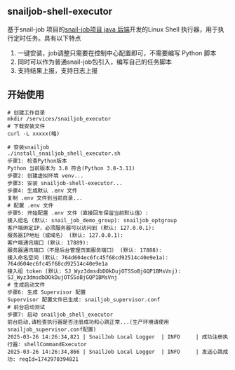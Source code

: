 
## snailjob-shell-executor

基于snail-job 项目的[snail-job项目 java 后端](https://gitee.com/aizuda/snail-job)开发的Linux Shell 执行器，用于执行定时任务。具有以下特点

1. 一键安装，job调整只需要在控制中心配置即可，不需要编写 Python 脚本
2. 同时可以作为普通snail-job包引入，编写自己的任务脚本
3. 支持结果上报，支持日志上报

## 开始使用

```shell
# 创建工作目录
mkdir /services/snailjob_executor
# 下载安装文件
curl -L xxxxx(略)

# 安装snailjob
./install_snailjob_shell_executor.sh
步骤1: 检查Python版本
Python 当前版本为 3.8 符合(Python 3.8-3.11)
步骤2: 创建虚拟环境 venv...
步骤3: 安装 snailjob-shell-executor...
步骤4: 生成默认 .env 文件
复制 .env 文件到当前目录...
# 配置 .env 文件
步骤5: 开始配置 .env 文件（直接回车保留当前默认值）:
接入组名 (默认: snail_job_demo_group): snailjob_optgroup
客户端绑定IP，必须服务器可以访问到 (默认: 127.0.0.1):
服务器IP地址（或域名） (默认: 127.0.0.1):
客户端通讯端口 (默认: 17889):
服务器通讯端口（不是后台管理页面服务端口） (默认: 17888):
接入命名空间 (默认: 764d604ec6fc45f68cd92514c40e9e1a): 764d604ec6fc45f68cd92514c40e9e1a
接入组 token (默认: SJ_Wyz3dmsdbDOkDujOTSSoBjGQP1BMsVnj): SJ_Wyz3dmsdbDOkDujOTSSoBjGQP1BMsVnj
# 生成启动文件
步骤6: 生成 Supervisor 配置
Supervisor 配置文件已生成: snailjob_supervisor.conf
# 前台启动测试
步骤7: 启动 snailjob_shell_executor
前台启动,请检查执行器是否注册成功和心跳正常...(生产环境请使用snailjob_supervisor.conf配置)
2025-03-26 14:26:34,821 | SnailJob Local Logger  | INFO     | 成功注册执行器: shellCommandExecutor
2025-03-26 14:26:34,866 | SnailJob Local Logger  | INFO     | 发送心跳成功: reqId=1742970394821
```